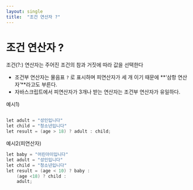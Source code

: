 ```yaml
---
layout: single
title:  "조건 연산자 ?"
---
```


# 조건 연산자 ?

조건(?:) 연산자는 주어진 조건의 참과 거짓에 따라 값을 선택한다

- 조건부 연산자는 물음표 `?` 로 표시하며 피연산자가 세 개 이기 때문에 **‘삼항 연산자’**라고도 부른다.
- 자바스크립트에서 피연산자가 3개나 받는 연산자는 조건부 연산자가 유일하다.

예시1)

```java

let adult = "성인입니다"
let child = "청소년입니다"
let result = (age > 18) ? adult : child;
```

예시2(피연산자)

```java
let baby = "어린아이입니다"
let adult = "성인입니다"
let child = "청소년입니다"
let result = (age < 10) ? baby :
	(age <18) ? child :
	adult;
```
